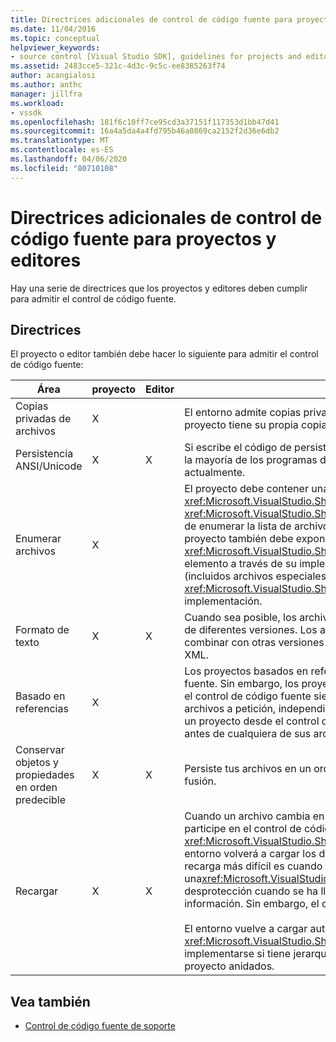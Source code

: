 ```yaml
---
title: Directrices adicionales de control de código fuente para proyectos y editores ? Microsoft Docs
ms.date: 11/04/2016
ms.topic: conceptual
helpviewer_keywords:
- source control [Visual Studio SDK], guidelines for projects and editors
ms.assetid: 2483cce5-321c-4d3c-9c5c-ee8385263f74
author: acangialosi
ms.author: anthc
manager: jillfra
ms.workload:
- vssdk
ms.openlocfilehash: 181f6c10ff7ce95cd3a37151f117353d1bb47d41
ms.sourcegitcommit: 16a4a5da4a4fd795b46a0869ca2152f2d36e6db2
ms.translationtype: MT
ms.contentlocale: es-ES
ms.lasthandoff: 04/06/2020
ms.locfileid: "80710108"
---
```

# <a name="additional-source-control-guidelines-for-projects-and-editors"></a>Directrices adicionales de control de código fuente para proyectos y editores
Hay una serie de directrices que los proyectos y editores deben cumplir para admitir el control de código fuente.

## <a name="guidelines"></a>Directrices
 El proyecto o editor también debe hacer lo siguiente para admitir el control de código fuente:

|Área|proyecto|Editor|Detalles|
|----------|-------------|------------|-------------|
|Copias privadas de archivos|X||El entorno admite copias privadas de archivos. Es decir, cada persona alistada en el proyecto tiene su propia copia privada de los archivos en ese proyecto.|
|Persistencia ANSI/Unicode|X|X|Si escribe el código de persistencia, conserve los archivos en el formulario ANSI porque la mayoría de los programas de control de código fuente no admiten Unicode actualmente.|
|Enumerar archivos|X||El proyecto debe contener una lista específica de todos los archivos que contiene <xref:Microsoft.VisualStudio.Shell.Interop.IVsSccProject2> <xref:Microsoft.VisualStudio.Shell.Interop.IVsHierarchy.GetProperty%2A> y debe ser capaz de enumerar la lista de archivos mediante el o (VSH_PROPID_First_Child/Next_Sibling). El proyecto también debe exponer <xref:Microsoft.VisualStudio.Shell.Interop.IVsProject.GetMkDocument%2A> los nombres de elemento a través de su implementación y búsqueda de nombres de soporte técnico (incluidos archivos especiales) a través de su <xref:Microsoft.VisualStudio.Shell.Interop.IVsProject.IsDocumentInProject%2A> implementación.|
|Formato de texto|X|X|Cuando sea posible, los archivos deben estar en formato de texto para admitir la fusión de diferentes versiones. Los archivos que no están en formato de texto no se pueden combinar con otras versiones del archivo más adelante. El formato de texto preferido es XML.|
|Basado en referencias|X||Los proyectos basados en referencias se admiten fácilmente en el control de código fuente. Sin embargo, los proyectos basados en directorios también son compatibles con el control de código fuente siempre que el proyecto pueda generar una lista de sus archivos a petición, independientemente de si esos archivos existen en el disco. Al abrir un proyecto desde el control de código fuente, el archivo de proyecto se derriba primero antes de cualquiera de sus archivos.|
|Conservar objetos y propiedades en orden predecible|X|X|Persiste tus archivos en un orden predecible, como el orden alfabético, para facilitar la fusión.|
|Recargar|X|X|Cuando un archivo cambia en el disco, el editor debe poder volver a cargarlo. Cuando participe en el control de código fuente, <xref:Microsoft.VisualStudio.Shell.Interop.IVsPersistDocData2.ReloadDocData%2A> el entorno volverá a cargar los datos por usted llamando a la implementación. El caso de recarga más difícil es cuando se produce una<xref:Microsoft.VisualStudio.Shell.Interop.IVsQueryEditQuerySave2.QueryEditFiles%2A> desprotección cuando se ha llamado a IVsQueryEditQuerySave:: y está procesando información. Sin embargo, el código de recarga debe poder ejecutarse en esta situación.<br /><br /> El entorno vuelve a cargar automáticamente los archivos de proyecto. Sin embargo, <xref:Microsoft.VisualStudio.Shell.Interop.IVsPersistHierarchyItem2> un proyecto debe implementarse si tiene jerarquías anidadas para admitir la recarga de archivos de proyecto anidados.|

## <a name="see-also"></a>Vea también
- [Control de código fuente de soporte](../../extensibility/internals/supporting-source-control.md)
